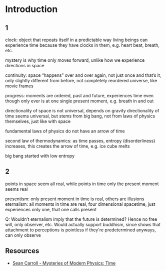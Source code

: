 # Introduction



## 1

clock: object that repeats itself in a predictable way
living beings can experience time because they have clocks in them, e.g. heart beat, breath, etc.

mystery is why time only moves forward, unlike how we experience directions in space

continuity: space “happens” over and over again, not just once and that’s it, only slightly different from before, not completely reordered universe, like movie frames

progress: moments are ordered, past and future, experiences time even though only ever is at one single present moment, e.g. breath in and out

directionality of space is not universal, depends on gravity
directionality of time seems universal, but stems from big bang, not from laws of physics themselves, just like with space

fundamental laws of physics do not have an arrow of time

second law of thermodynamics: as time passes, entropy (disorderliness) increases, this creates the arrow of time, e.g. ice cube melts

big bang started with low entropy



## 2

points in space seem all real, while points in time only the present moment seems real

presentism: only present moment in time is real, others are illusions
eternalism: all moments in time are real, four dimensional spacetime, just experiences only one, that one calls present

Q: Wouldn’t eternalism imply that the future is determined? Hence no free will, only observer, etc. Would actually support buddhism, since shows that attachment to perceptions is pointless if they're predetermined anyways, can only observe



## Resources

- [Sean Carroll - Mysteries of Modern Physics: Time](https://www.thegreatcoursesplus.com/mysteries-of-modern-physics-time)